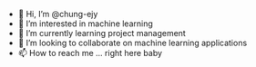- 👋 Hi, I’m @chung-ejy
- 👀 I’m interested in machine learning
- 🌱 I’m currently learning project management
- 💞️ I’m looking to collaborate on machine learning applications
- 📫 How to reach me ... right here baby

<!---
chung-ejy/chung-ejy is a ✨ special ✨ repository because its `README.md` (this file) appears on your GitHub profile.
You can click the Preview link to take a look at your changes.
--->
